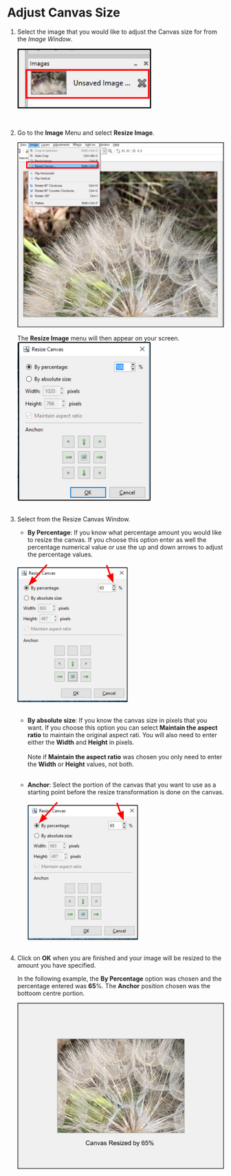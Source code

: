 # Adjust Canvas Size 

1.  Select the image that you would like to adjust the Canvas size for from the *Image Window*.

     ![Image Window select image](img/selectimageflower.png)  


    &nbsp; 
 
  
2. Go to the **Image** Menu and select **Resize Image**.

     ![Resize Image](img/resizecanvas.png)   

     The **Resize Image** menu will then appear on your screen.  
     ![Resize Canvas Window](img/resizecanvaswindow.png)
&nbsp;  
&nbsp;  

3. Select from the Resize Canvas Window.

     -  **By Percentage**: If you know what percentage amount you would like to resize the canvas. If you choose this option enter as well the percentage numerical value or use the up and down arrows to adjust the percentage values.

     ![Resize Canvas By Percentage](img/resizecanvasbypercentage.png)
&nbsp;  
&nbsp;  

     -  **By absolute size**: If you know the canvas size in pixels that you want. If you choose this option you can select **Maintain the aspect ratio** to maintain the original aspect rati. You will also need to enter either the **Width** and  **Height** in pixels.  
&nbsp;  
     Note if **Maintain the aspect ratio** was chosen you only need to enter the **Width** or **Height** values, not both.  
&nbsp;  
     -  **Anchor**: Select the portion of the canvas that you want to use as a starting point before the resize transformation is done on the canvas.  
     
          ![Resize Canvas By Percentage](img/resizecanvasbypercentage.png) 
&nbsp;  
&nbsp;  

 4. Click on **OK** when you are finished and your image will be resized to the amount you have specified.    

     In the following example, the **By Percentage** option was chosen and the percentage entered was **65**%. The **Anchor** position chosen was the bottoom centre portion.

     ![Resize Canvas Example](img/canvassizesixtypercent.png)
&nbsp; 



  
